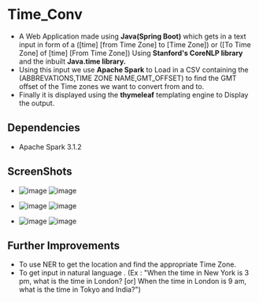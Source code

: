 # Time_Conv

- A Web Application made using **Java(Spring Boot)** which gets in a text input in form of a ([time] [from Time Zone] to [Time Zone]) or ([To Time Zone] of [time] [From Time Zone]) Using **Stanford's CoreNLP library** and the inbuilt **Java.time library.**
- Using this input we use **Apache Spark** to Load in a CSV containing the (ABBREVATIONS,TIME ZONE NAME,GMT_OFFSET) to find the GMT offset of the Time zones we want to convert from and to.
- Finally it is displayed using the **thymeleaf** templating engine to Display the output.

## Dependencies

- Apache Spark 3.1.2

## ScreenShots

- ![image](https://user-images.githubusercontent.com/53477893/142756929-ea715ad7-83ae-4ed1-a346-a693e9a20784.png) ![image](https://user-images.githubusercontent.com/53477893/142759092-ce35ec17-2c26-411f-819e-afc72173f76c.png)

- ![image](https://user-images.githubusercontent.com/53477893/142756972-01a9b977-ff82-4f85-a4c1-24571fb814ab.png) ![image](https://user-images.githubusercontent.com/53477893/142759110-6a85abdf-830b-4ec0-ba6f-fa7935efae45.png)
- ![image](https://user-images.githubusercontent.com/53477893/142759145-bb2fb4dc-7263-4e32-a0b4-46b6b947f88b.png) ![image](https://user-images.githubusercontent.com/53477893/142759132-0ecc6ef6-7e75-4c30-8684-9a1f0ce56854.png)



## Further Improvements

- To use NER to get the location and find the appropriate Time Zone.
- To get input in natural language . (Ex : "When the time in New York is 3 pm, what is the time in London? [or] When the time in London is 9 am, what is the time in Tokyo and India?")
  
